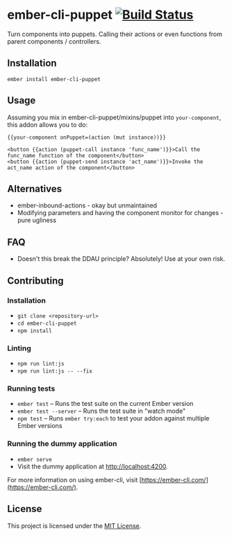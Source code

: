 ember-cli-puppet [![Build Status](https://travis-ci.org/andyhot/ember-cli-puppet.svg?branch=master)](https://travis-ci.org/andyhot/ember-cli-puppet)
==============================================================================

Turn components into puppets. Calling their actions or even functions from parent components / controllers.

Installation
------------------------------------------------------------------------------

```
ember install ember-cli-puppet
```


Usage
------------------------------------------------------------------------------

Assuming you mix in ember-cli-puppet/mixins/puppet into `your-component`, this addon allows you to do:
```
{{your-component onPuppet=(action (mut instance))}}

<button {{action (puppet-call instance 'func_name')}}>Call the func_name function of the component</button>
<button {{action (puppet-send instance 'act_name')}}>Invoke the act_name action of the component</button>
```

Alternatives
------------------------------------------------------------------------------

* ember-inbound-actions - okay but unmaintained
* Modifying parameters and having the component monitor for changes - pure ugliness

FAQ
------------------------------------------------------------------------------

* Doesn't this break the DDAU principle? Absolutely! Use at your own risk.


Contributing
------------------------------------------------------------------------------

### Installation

* `git clone <repository-url>`
* `cd ember-cli-puppet`
* `npm install`

### Linting

* `npm run lint:js`
* `npm run lint:js -- --fix`

### Running tests

* `ember test` – Runs the test suite on the current Ember version
* `ember test --server` – Runs the test suite in "watch mode"
* `npm test` – Runs `ember try:each` to test your addon against multiple Ember versions

### Running the dummy application

* `ember serve`
* Visit the dummy application at [http://localhost:4200](http://localhost:4200).

For more information on using ember-cli, visit [https://ember-cli.com/](https://ember-cli.com/).

License
------------------------------------------------------------------------------

This project is licensed under the [MIT License](LICENSE.md).
